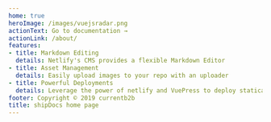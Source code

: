 ```yaml
---
home: true 
heroImage: /images/vuejsradar.png
actionText: Go to documentation →
actionLink: /about/
features:
- title: Markdown Editing 
  details: Netlify's CMS provides a flexible Markdown Editor 
- title: Asset Management 
  details: Easily upload images to your repo with an uploader 
- title: Powerful Deployments
  details: Leverage the power of netlify and VuePress to deploy statically 
footer: Copyright © 2019 currentb2b
title: shipDocs home page
---
```

